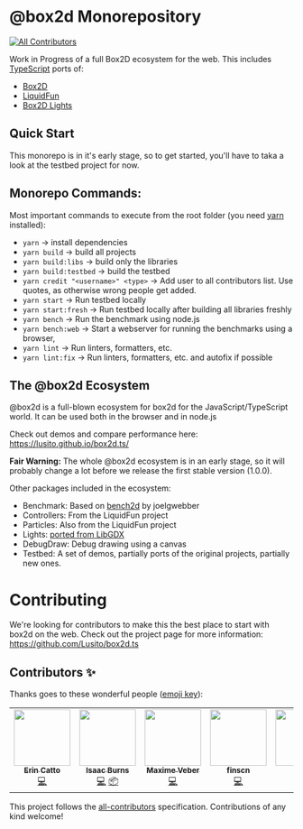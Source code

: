 # @box2d Monorepository
<!-- ALL-CONTRIBUTORS-BADGE:START - Do not remove or modify this section -->
[![All Contributors](https://img.shields.io/badge/all_contributors-6-orange.svg?style=flat-square)](#contributors-)
<!-- ALL-CONTRIBUTORS-BADGE:END -->

Work in Progress of a full Box2D ecosystem for the web.
This includes [TypeScript](https://github.com/Microsoft/TypeScript) ports of:
- [Box2D](https://github.com/erincatto/Box2D)
- [LiquidFun](https://github.com/google/liquidfun)
- [Box2D Lights](https://github.com/libgdx/box2dlights)

## Quick Start

This monorepo is in it's early stage, so to get started, you'll have to taka a look at the testbed project for now.

## Monorepo Commands:

Most important commands to execute from the root folder (you need [yarn](https://yarnpkg.com/) installed):
- `yarn` ->  install dependencies
- `yarn build` ->  build all projects
- `yarn build:libs` ->  build only the libraries
- `yarn build:testbed` ->  build the testbed
- `yarn credit "<username>" <type>` ->  Add user to all contributors list. Use quotes, as otherwise wrong people get added.
- `yarn start` ->  Run testbed locally
- `yarn start:fresh` ->  Run testbed locally after building all libraries freshly
- `yarn bench` ->  Run the benchmark using node.js
- `yarn bench:web` ->  Start a webserver for running the benchmarks using a browser,
- `yarn lint` ->  Run linters, formatters, etc.
- `yarn lint:fix` ->  Run linters, formatters, etc. and autofix if possible

## The @box2d Ecosystem

@box2d is a full-blown ecosystem for box2d for the JavaScript/TypeScript world. It can be used both in the browser and in node.js

Check out demos and compare performance here: https://lusito.github.io/box2d.ts/

**Fair Warning:** The whole @box2d ecosystem is in an early stage, so it will probably change a lot before we release the first stable version (1.0.0).

Other packages included in the ecosystem:
- Benchmark: Based on [bench2d](https://github.com/joelgwebber/bench2d) by joelgwebber
- Controllers: From the LiquidFun project
- Particles: Also from the LiquidFun project
- Lights: [ported from LibGDX](https://github.com/libgdx/box2dlights)
- DebugDraw: Debug drawing using a canvas
- Testbed: A set of demos, partially ports of the original projects, partially new ones.

# Contributing

We're looking for contributors to make this the best place to start with box2d on the web.
Check out the project page for more information: https://github.com/Lusito/box2d.ts

## Contributors ✨

Thanks goes to these wonderful people ([emoji key](https://allcontributors.org/docs/en/emoji-key)):

<!-- ALL-CONTRIBUTORS-LIST:START - Do not remove or modify this section -->
<!-- prettier-ignore-start -->
<!-- markdownlint-disable -->
<table>
  <tr>
    <td align="center"><a href="http://box2d.org"><img src="https://avatars2.githubusercontent.com/u/7284063?v=4?s=100" width="100px;" alt=""/><br /><sub><b>Erin Catto</b></sub></a><br /><a href="https://github.com/Lusito/box2d.ts/commits?author=erincatto" title="Code">💻</a></td>
    <td align="center"><a href="http://flyovergames.com/"><img src="https://avatars0.githubusercontent.com/u/1216696?v=4?s=100" width="100px;" alt=""/><br /><sub><b>Isaac Burns</b></sub></a><br /><a href="https://github.com/Lusito/box2d.ts/commits?author=flyover" title="Code">💻</a> <a href="#platform-flyover" title="Packaging/porting to new platform">📦</a></td>
    <td align="center"><a href="http://nekland.fr/"><img src="https://avatars1.githubusercontent.com/u/972456?v=4?s=100" width="100px;" alt=""/><br /><sub><b>Maxime Veber</b></sub></a><br /><a href="https://github.com/Lusito/box2d.ts/commits?author=Nek-" title="Code">💻</a></td>
    <td align="center"><a href="http://fins.iteye.com/"><img src="https://avatars3.githubusercontent.com/u/288367?v=4?s=100" width="100px;" alt=""/><br /><sub><b>finscn</b></sub></a><br /><a href="https://github.com/Lusito/box2d.ts/commits?author=finscn" title="Code">💻</a></td>
    <td align="center"><a href="https://github.com/Lusito"><img src="https://avatars0.githubusercontent.com/u/1135267?v=4?s=100" width="100px;" alt=""/><br /><sub><b>lusito</b></sub></a><br /><a href="https://github.com/Lusito/box2d.ts/commits?author=Lusito" title="Code">💻</a> <a href="#maintenance-Lusito" title="Maintenance">🚧</a></td>
    <td align="center"><a href="https://github.com/DanielHZhang"><img src="https://avatars0.githubusercontent.com/u/30360288?v=4?s=100" width="100px;" alt=""/><br /><sub><b>Daniel Zhang</b></sub></a><br /><a href="#ideas-DanielHZhang" title="Ideas, Planning, & Feedback">🤔</a></td>
  </tr>
</table>

<!-- markdownlint-restore -->
<!-- prettier-ignore-end -->

<!-- ALL-CONTRIBUTORS-LIST:END -->

This project follows the [all-contributors](https://github.com/all-contributors/all-contributors) specification. Contributions of any kind welcome!
